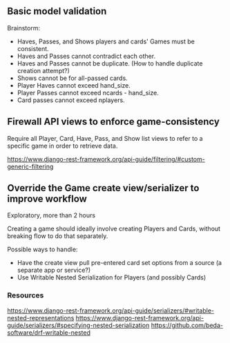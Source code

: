 ## Basic model validation

Brainstorm:
- Haves, Passes, and Shows players and cards' Games must be consistent.
- Haves and Passes cannot contradict each other.
- Haves and Passes cannot be duplicate.  (How to handle duplicate creation
  attempt?)
- Shows cannot be for all-passed cards.
- Player Haves cannot exceed hand_size.
- Player Passes cannot exceed ncards - hand_size.
- Card passes cannot exceed nplayers.


## Firewall API views to enforce game-consistency

Require all Player, Card, Have, Pass, and Show list views to refer to a
specific game in order to retrieve data.

https://www.django-rest-framework.org/api-guide/filtering/#custom-generic-filtering


## Override the Game create view/serializer to improve workflow

Exploratory, more than 2 hours

Creating a game should ideally involve creating Players and Cards, without
breaking flow to do that separately.

Possible ways to handle:
- Have the create view pull pre-entered card set options from a source (a separate app or service?)
- Use Writable Nested Serialization for Players (and possibly Cards)

### Resources

https://www.django-rest-framework.org/api-guide/serializers/#writable-nested-representations
https://www.django-rest-framework.org/api-guide/serializers/#specifying-nested-serialization
https://github.com/beda-software/drf-writable-nested
